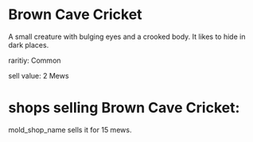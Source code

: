 # Brown Cave Cricket

A small creature with bulging eyes and a crooked body. It likes to hide in dark places.

raritiy: Common

sell value: 2 Mews

# shops selling Brown Cave Cricket:

mold_shop_name sells it for 15 mews.